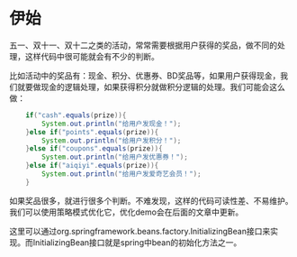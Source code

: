 # 伊始
五一、双十一、双十二之类的活动，常常需要根据用户获得的奖品，做不同的处理，这样代码中很可能就会有不少的判断。

比如活动中的奖品有：现金、积分、优惠券、BD奖品等，如果用户获得现金，我们就要做现金的逻辑处理，如果获得积分就做积分逻辑的处理。我们可能会这么做：

```java
    if("cash".equals(prize)){
        System.out.println("给用户发现金！");
    }else if("points".equals(prize)){
        System.out.println("给用户发积分！");
    }else if("coupons".equals(prize)){
        System.out.println("给用户发优惠券！");
    }else if("aiqiyi".equals(prize)){
        System.out.println("给用户发爱奇艺会员！");
    }
```
如果奖品很多，就进行很多个判断。不难发现，这样的代码可读性差、不易维护。我们可以使用策略模式优化它，优化demo会在后面的文章中更新。

这里可以通过org.springframework.beans.factory.InitializingBean接口来实现。而InitializingBean接口就是spring中bean的初始化方法之一。
